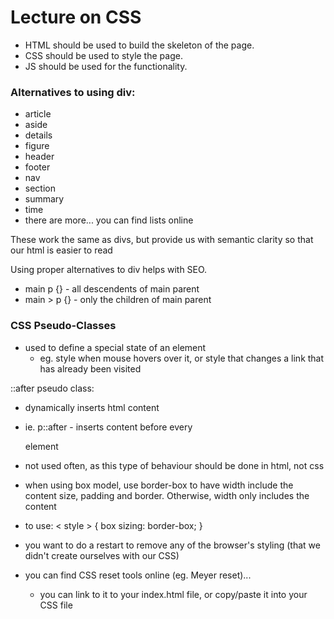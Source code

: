 # Lecture on CSS

* HTML should be used to build the skeleton of the page.
* CSS should be used to style the page.
* JS should be used for the functionality.

### Alternatives to using div:
* article
* aside
* details
* figure
* header
* footer
* nav
* section
* summary
* time
* there are more... you can find lists online

These work the same as divs, but provide us with semantic clarity so that our html is easier to read

Using proper alternatives to div helps with SEO.

* main p {} - all descendents of main parent
* main > p {} - only the children of main parent

### CSS Pseudo-Classes
* used to define a special state of an element
  * eg. style when mouse hovers over it, or style that changes a link that has already been visited

::after pseudo class:
* dynamically inserts html content
* ie. p::after - inserts content before every <p> element
* not used often, as this type of behaviour should be done in html, not css

* when using box model, use border-box to have width include the content size, padding and border. Otherwise, width only includes the content
* to use: < style > { box sizing: border-box; }

* you want to do a restart to remove any of the browser's styling (that we didn't create ourselves with our CSS)
* you can find CSS reset tools online (eg. Meyer reset)... 
  * you can link to it to your index.html file, or copy/paste it into your CSS file